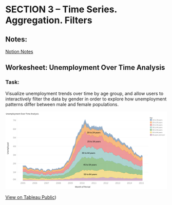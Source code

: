 # SECTION 3 – Time Series. Aggregation. Filters

## Notes: 
[Notion Notes](https://humble-moose-4ea.notion.site/SECTION-3-21beba4a2d0c80f0823bc805f3ad2aba?pvs=143)

## Workesheet: Unemployment Over Time Analysis

### Task:

Visualize unemployment trends over time by age group, and allow users to interactively filter the data by gender in order to explore how unemployment patterns differ between male and female populations.

![Preview](Unemployment-Over-Time-Analysis.png)

[View on Tableau Public](https://public.tableau.com/views/Section3_17507660965240/UnemploymentOverTimeAnalysis?:language=en-US&:sid=&:redirect=auth&:display_count=n&:origin=viz_share_link))
